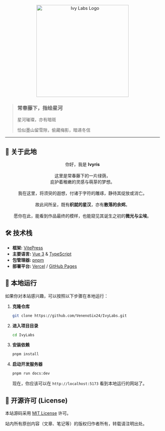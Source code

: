 <p align="center">
  <img src="https://s2.loli.net/2025/08/19/bMJqGzh89sWtlSD.png" alt="Ivy Labs Logo" width="300"/>
</p>

> ### 常春藤下，指绘星河
>
> 星河璀璨，亦有暗斑
>
> 恰似墨山留雪隙，偷藏梅影，暗递冬信

---

## 🌳 关于此地

<p align="center">
  你好，我是 <strong>Ivyris</strong>
  <br><br>
  这里是常春藤下的一片绿荫，<br>
  庇护着稚嫩的灵感与萌芽的梦想。
  <br><br>
  我在这里，将须臾的遐想，付诸于字符的雕琢，静待其绽放或消亡。
  <br><br>
  故此间所呈，既有<strong>织就的星汉</strong>，亦有<strong>散落的余烬</strong>。
  <br><br>
  愿你在此，能看到作品最终的模样，也能窥见其诞生之初的<strong>微光与尘埃</strong>。
</p>

## 🛠️ 技术栈

- **框架:** [VitePress](https://vitepress.dev/)
- **主要语言:** [Vue 3](https://vuejs.org/) & [TypeScript](https://www.typescriptlang.org/)
- **包管理器:** [pnpm](https://pnpm.io/)
- **部署平台:** [Vercel](http://vercel.com/) / [GitHub Pages](https://pages.github.com/)

## 🚀 本地运行

如果你对本站感兴趣，可以按照以下步骤在本地运行：

1. **克隆仓库**

   ```bash
   git clone https://github.com/VenenoSix24/IvyLabs.git
   ```

2. **进入项目目录**

   ```bash
   cd IvyLabs
   ```

3. **安装依赖**

   ```bash
   pnpm install
   ```

4. **启动开发服务器**

   ```bash
   pnpm run docs:dev
   ```

   现在，你应该可以在 `http://localhost:5173` 看到本地运行的网站了。

## 📄 开源许可 (License)

本站源码采用 [MIT License](https://github.com/VenenoSix24/IvyLabs/blob/main/LICENSE) 许可。

站内所有原创内容（文章、笔记等）的版权归作者所有，转载请注明出处。

